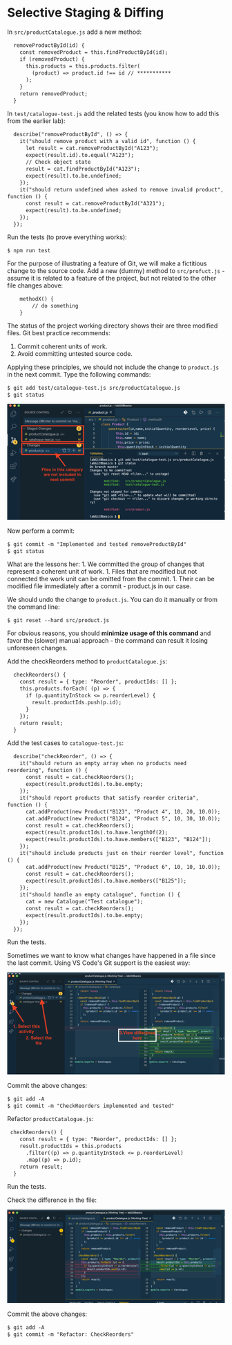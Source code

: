# Selective Staging & Diffing

In `src/productCatalogue.js` add a new method:

```text
  removeProductById(id) {
    const removedProduct = this.findProductById(id);
    if (removedProduct) {
      this.products = this.products.filter(
        (product) => product.id !== id // ***********
      );
    }
    return removedProduct;
  }
```

In `test/catalogue-test.js` add the related tests \(you know how to add this from the earlier lab\):

```text
  describe("removeProductById", () => {
    it("should remove product with a valid id", function () {
      let result = cat.removeProductById("A123");
      expect(result.id).to.equal("A123");
      // Check object state
      result = cat.findProductById("A123");
      expect(result).to.be.undefined;
    });
    it("should return undefined when asked to remove invalid product", function () {
      const result = cat.removeProductById("A321");
      expect(result).to.be.undefined;
    });
  });
```

Run the tests \(to prove everything works\):

```text
$ npm run test
```

For the purpose of illustrating a feature of Git, we will make a fictitious change to the source code. Add a new \(dummy\) method to `src/profuct.js` - assume it is related to a feature of the project, but not related to the other file changes above:

```text
    methodX() {
        // do something
    }
```

The status of the project working directory shows their are three modified files. Git best practice recommends:

1. Commit coherent units of work.
2. Avoid committing untested source code.

Applying these principles, we should not include the change to `product.js` in the next commit. Type the following commands:

```text
$ git add test/catalogue-test.js src/productCatalogue.js 
$ git status
```

![](.gitbook/assets/units.png)

Now perform a commit:

```text
$ git commit -m "Implemented and tested removeProductById"
$ git status
```

What are the lessons her: 1. We committed the group of changes that represent a coherent unit of work. 1. Files that are modified but not connected the work unit can be omitted from the commit. 1. Their can be modified file immediately after a commit - product.js in our case.

We should undo the change to `product.js`. You can do it manually or from the command line:

```text
$ git reset --hard src/product.js
```

For obvious reasons, you should **minimize usage of this command** and favor the \(slower\) manual approach - the command can result it losing unforeseen changes.

Add the checkReorders method to `productCatalogue.js`:

```text
  checkReorders() {
    const result = { type: "Reorder", productIds: [] };
    this.products.forEach( (p) => {
      if (p.quantityInStock <= p.reorderLevel) {
        result.productIds.push(p.id);
      }
    });
    return result;
  }
```

Add the test cases to `catalogue-test.js`:

```text
  describe("checkReorder", () => {
    it("should return an empty array when no products need reordering", function () {
      const result = cat.checkReorders();
      expect(result.productIds).to.be.empty;
    });
    it("should report products that satisfy reorder criteria", function () {
      cat.addProduct(new Product("B123", "Product 4", 10, 20, 10.0));
      cat.addProduct(new Product("B124", "Product 5", 10, 30, 10.0));
      const result = cat.checkReorders();
      expect(result.productIds).to.have.lengthOf(2);
      expect(result.productIds).to.have.members(["B123", "B124"]);
    });
    it("should include products just on their reorder level", function () {
      cat.addProduct(new Product("B125", "Product 6", 10, 10, 10.0));
      const result = cat.checkReorders();
      expect(result.productIds).to.have.members(["B125"]);
    });
    it("should handle an empty catalogue", function () {
      cat = new Catalogue("Test catalogue");
      const result = cat.checkReorders();
      expect(result.productIds).to.be.empty;
    });
  });
```

Run the tests.

Sometimes we want to know what changes have happened in a file since the last commit. Using VS Code's Git support is the easiest way:

![](.gitbook/assets/diff.png)

Commit the above changes:

```text
$ git add -A
$ git commit -m "CheckReorders implemented and tested"
```

Refactor `productCatalogue.js`:

```text
 checkReorders() {
    const result = { type: "Reorder", productIds: [] };
    result.productIds = this.products
      .filter((p) => p.quantityInStock <= p.reorderLevel)
      .map((p) => p.id);
    return result;
  }
```

Run the tests.

Check the difference in the file:

![](.gitbook/assets/diff2.png)

Commit the above changes:

```text
$ git add -A
$ git commit -m "Refactor: CheckReorders"
```


